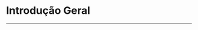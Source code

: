 # Introdução Geral

---

<br />

<div id="remote-readme"></div>

<script type="module">
  // Importa marked LOCALMENTE (não via CDN)
  import { marked } from 'marked';

  const README_URL = 'https://raw.githubusercontent.com/Do-nada-ao-tudo/LibertyChain/main/README.md';

  fetch(README_URL)
    .then(response => response.text())
    .then(markdown => {
      document.getElementById('remote-readme').innerHTML = marked.parse(markdown);
    })
    .catch(error => {
      console.error('Falha ao carregar README:', error);
      document.getElementById('remote-readme').innerHTML = 'Erro ao carregar conteúdo.';
    });
</script>
